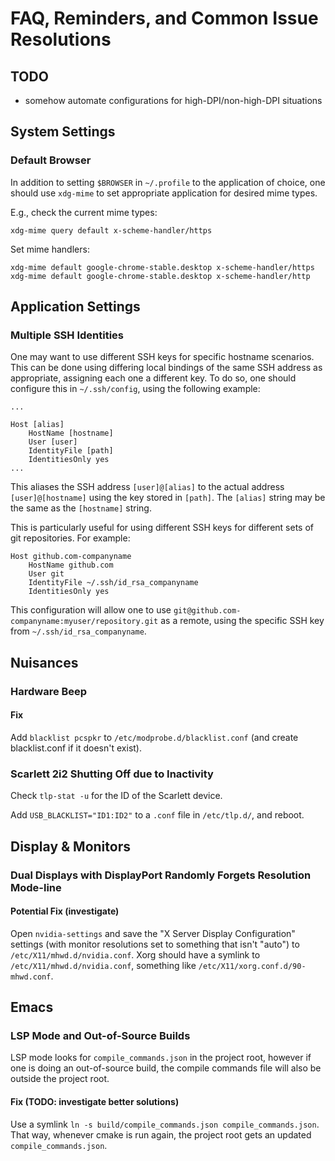 # FAQ, Reminders, and Common Issue Resolutions

## TODO

- somehow automate configurations for high-DPI/non-high-DPI situations

## System Settings

### Default Browser

In addition to setting `$BROWSER` in `~/.profile` to the application of choice, one should use `xdg-mime` to set appropriate application for desired mime types.

E.g., check the current mime types:
```
xdg-mime query default x-scheme-handler/https
```

Set mime handlers:
```
xdg-mime default google-chrome-stable.desktop x-scheme-handler/https
xdg-mime default google-chrome-stable.desktop x-scheme-handler/http
```

## Application Settings

### Multiple SSH Identities

One may want to use different SSH keys for specific hostname scenarios.
This can be done using differing local bindings of the same SSH address as appropriate, assigning each one a different key.
To do so, one should configure this in `~/.ssh/config`, using the following example:

```
...

Host [alias]
    HostName [hostname]
    User [user]
    IdentityFile [path]
    IdentitiesOnly yes
...
```

This aliases the SSH address `[user]@[alias]` to the actual address `[user]@[hostname]` using the key stored in `[path]`.
The `[alias]` string may be the same as the `[hostname]` string.

This is particularly useful for using different SSH keys for different sets of git repositories.
For example:

```
Host github.com-companyname
    HostName github.com
    User git
    IdentityFile ~/.ssh/id_rsa_companyname
    IdentitiesOnly yes
```

This configuration will allow one to use `git@github.com-companyname:myuser/repository.git` as a remote, using the specific SSH key from `~/.ssh/id_rsa_companyname`.


## Nuisances

### Hardware Beep

#### Fix

Add `blacklist pcspkr` to `/etc/modprobe.d/blacklist.conf` (and create blacklist.conf if it doesn't exist).

### Scarlett 2i2 Shutting Off due to Inactivity

Check `tlp-stat -u` for the ID of the Scarlett device.

Add `USB_BLACKLIST="ID1:ID2"` to a `.conf` file in `/etc/tlp.d/`, and reboot.

## Display & Monitors

### Dual Displays with DisplayPort Randomly Forgets Resolution Mode-line

#### Potential Fix (investigate)

Open `nvidia-settings` and save the "X Server Display Configuration" settings (with monitor resolutions set to something that isn't "auto") to `/etc/X11/mhwd.d/nvidia.conf`. Xorg should have a symlink to `/etc/X11/mhwd.d/nvidia.conf`, something like `/etc/X11/xorg.conf.d/90-mhwd.conf`.

## Emacs

### LSP Mode and Out-of-Source Builds

LSP mode looks for `compile_commands.json` in the project root, however if one is doing an out-of-source build, the compile commands file will also be outside the project root.

#### Fix (TODO: investigate better solutions)

Use a symlink `ln -s build/compile_commands.json compile_commands.json`. That way, whenever cmake is run again, the project root gets an updated `compile_commands.json`.
